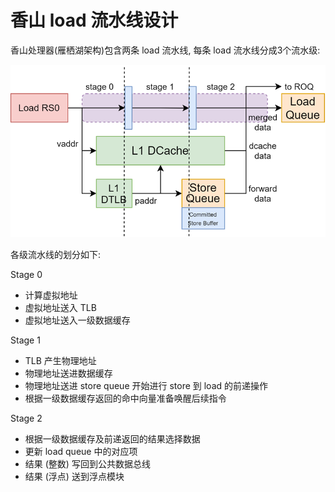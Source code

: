 香山 load 流水线设计
===========

香山处理器(雁栖湖架构)包含两条 load 流水线, 每条 load 流水线分成3个流水级:

![loadpipe](../images/load-pipeline.png)  

各级流水线的划分如下:

Stage 0
* 计算虚拟地址
* 虚拟地址送入 TLB
* 虚拟地址送入一级数据缓存

Stage 1
* TLB 产生物理地址
* 物理地址送进数据缓存
* 物理地址送进 store queue 开始进行 store 到 load 的前递操作
* 根据一级数据缓存返回的命中向量准备唤醒后续指令

Stage 2
* 根据一级数据缓存及前递返回的结果选择数据
* 更新 load queue 中的对应项
* 结果 (整数) 写回到公共数据总线
* 结果 (浮点) 送到浮点模块


